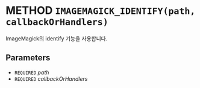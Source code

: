 # METHOD `IMAGEMAGICK_IDENTIFY(path, callbackOrHandlers)`
ImageMagick의 identify 기능을 사용합니다.

## Parameters
* `REQUIRED` *path*
* `REQUIRED` *callbackOrHandlers*
